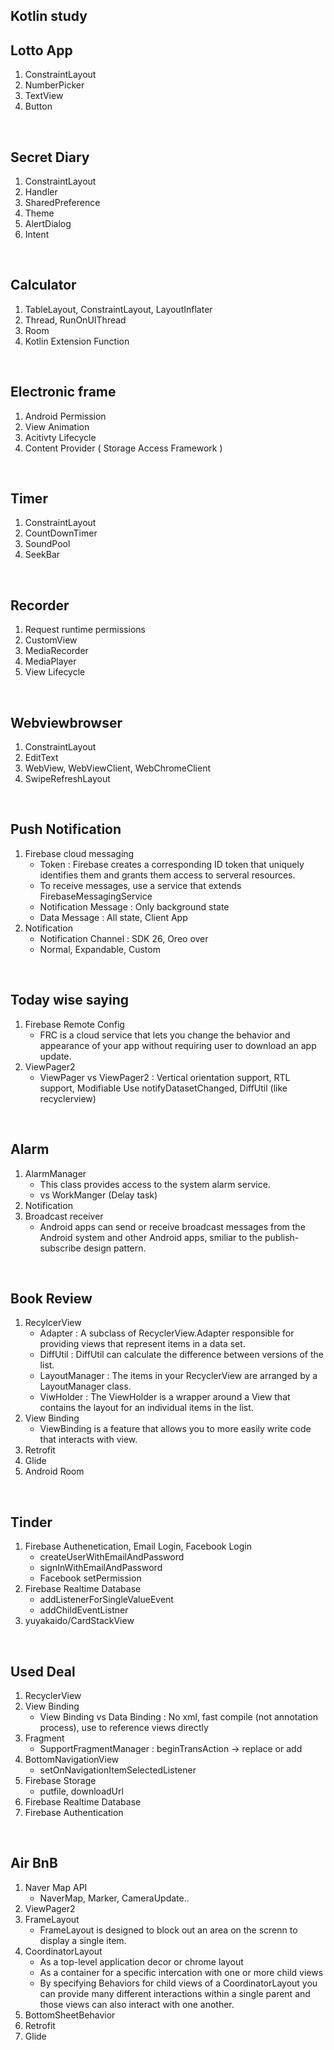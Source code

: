 ## Kotlin study

## Lotto App

1. ConstraintLayout
2. NumberPicker
3. TextView
4. Button

<br>

## Secret Diary

1. ConstraintLayout
2. Handler
3. SharedPreference
4. Theme
5. AlertDialog
6. Intent

<br>

## Calculator

1. TableLayout, ConstraintLayout, LayoutInflater
2. Thread, RunOnUIThread
3. Room
4. Kotlin Extension Function

<br>

## Electronic frame

1. Android Permission
2. View Animation
3. Acitivty Lifecycle
4. Content Provider ( Storage Access Framework )

<br>

## Timer

1. ConstraintLayout
2. CountDownTimer
3. SoundPool
4. SeekBar

<br>

## Recorder

1. Request runtime permissions
2. CustomView
3. MediaRecorder
4. MediaPlayer
5. View Lifecycle

<br>

## Webviewbrowser

1. ConstraintLayout
2. EditText
3. WebView, WebViewClient, WebChromeClient
4. SwipeRefreshLayout

<br>

## Push Notification

1. Firebase cloud messaging
	- Token : Firebase creates a corresponding ID token that uniquely identifies them and grants them access to serveral resources.
	- To receive messages, use a service that extends FirebaseMessagingService
	- Notification Message : Only background state
	- Data Message : All state, Client App 
2. Notification 
	- Notification Channel : SDK 26, Oreo over
	- Normal, Expandable, Custom

<br>

## Today wise saying

1. Firebase Remote Config
	- FRC is a cloud service that lets you change the behavior and appearance of your app without requiring user 
	to download an app update.
2. ViewPager2
	- ViewPager vs ViewPager2 : Vertical orientation support, RTL support, Modifiable Use notifyDatasetChanged, DiffUtil (like recyclerview)

<br>

## Alarm 

1. AlarmManager
	- This class provides access to the system alarm service.
	- vs WorkManger (Delay task)
2. Notification
3. Broadcast receiver
	- Android apps can send or receive broadcast messages from the Android system and other Android apps, 
	smiliar to the publish-subscribe design pattern.

<br>

## Book Review

1. RecylcerView
	- Adapter : A subclass of RecyclerView.Adapter responsible for providing views that represent items in a data set.
	- DiffUtil : DiffUtil can calculate the difference between versions of the list.
	- LayoutManager : The items in your RecyclerView are arranged by a LayoutManager class.
	- ViwHolder : The ViewHolder is a wrapper around a View that contains the layout for an individual items in the list.
2. View Binding
	- ViewBinding is a feature that allows you to more easily write code that interacts with view.
3. Retrofit
4. Glide
5. Android Room

<br>

## Tinder

1. Firebase Authenetication, Email Login, Facebook Login
	- createUserWithEmailAndPassword
	- signInWithEmailAndPassword
	- Facebook setPermission
2. Firebase Realtime Database
	- addListenerForSingleValueEvent
	- addChildEventListner
3. yuyakaido/CardStackView

<br>

## Used Deal

1. RecyclerView
2. View Binding
	- View Binding vs Data Binding : No <layout> xml, fast compile (not annotation process), use to reference views directly
3. Fragment
	- SupportFragmentManager : beginTransAction -> replace or add
4. BottomNavigationView
	- setOnNavigationItemSelectedListener
5. Firebase Storage
	- putfile, downloadUrl
6. Firebase Realtime Database
7. Firebase Authentication

<br>

## Air BnB

1. Naver Map API
	- NaverMap, Marker, CameraUpdate..
2. ViewPager2
3. FrameLayout
	- FrameLayout is designed to block out an area on the screnn to display a single item.
4. CoordinatorLayout
	- As a top-level application decor or chrome layout
	- As a container for a specific intercation with one or more child views
	- By specifying Behaviors for child views of a CoordinatorLayout you can provide many different interactions within a single parent and those views can also interact with one another.
5. BottomSheetBehavior
6. Retrofit
7. Glide


